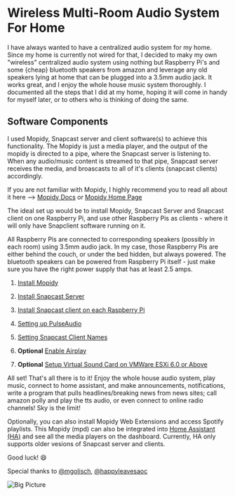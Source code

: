 # Wireless Multi-Room Audio System For Home

I have always wanted to have a centralized audio system for my home. Since my home is currently not wired for that, I decided to maky my own "wireless" centralized audio system using nothing but Raspberry Pi's and some {cheap} bluetooth speakers from amazon and leverage any old speakers lying at home that can be plugged into a 3.5mm audio jack. It works great, and I enjoy the whole house music system thoroughly. I documented all the steps that I did at my home, hoping it will come in handy for myself later, or to others who is thinking of doing the same.

## Software Components 
I used Mopidy, Snapcast server and client software(s) to achieve this functionality. The Mopidy is just a media player, and the output of the mopidy is directed to a pipe, where the Snapcast server is listening to. When any audio/music content is streamed to that pipe, Snapcast server receives the media, and broascasts to all of it's clients (snapcast clients) accordingly.

If you are not familiar with Mopidy, I highly recommend you to read all about it here --> [Mopidy Docs](https://docs.mopidy.com/en/latest/) or [Mopidy Home Page](https://www.mopidy.com/)

The ideal set up would be to install Mopidy, Snapcast Server and Snapcast client on one Raspberry Pi, and use other Raspberry Pis as clients - where it will only have Snapclient software running on it.

All Raspberry Pis are connected to corresponding speakers (possibly in each room) using 3.5mm audio jack. In my case, those Raspberry Pis are either behind the couch, or under the bed hidden, but always powered. The bluetooth speakers can be powered from Raspberry Pi itself - just make sure you have the right power supply that has at least 2.5 amps.

1. [Install Mopidy](https://github.com/skalavala/Multi-Room-Audio-Centralized-Audio-for-Home/blob/master/Install%20Mopidy.md)

2. [Install Snapcast Server](https://github.com/skalavala/Multi-Room-Audio-Centralized-Audio-for-Home/blob/master/Install%20Snapcast%20Server.md)

3. [Install Snapcast client on each Raspberry Pi](https://github.com/skalavala/Multi-Room-Audio-Centralized-Audio-for-Home/blob/master/Install%20Snapcast%20Client.md)

4. [Setting up PulseAudio](https://github.com/skalavala/Multi-Room-Audio-Centralized-Audio-for-Home/blob/master/Setup%20Pulseaudio.md)

5. [Setting Snapcast Client Names](https://github.com/skalavala/Multi-Room-Audio-Centralized-Audio-for-Home/blob/master/Naming%20Clients.md)  

6. **Optional** [Enable Airplay](https://github.com/skalavala/Multi-Room-Audio-Centralized-Audio-for-Home/blob/master/airplay.md)

7. **Optional** [Setup Virtual Sound Card on VMWare ESXi 6.0 or Above](https://github.com/skalavala/Multi-Room-Audio-Centralized-Audio-for-Home/blob/master/vmware.md)

All set! That's all there is to it! Enjoy the whole house audio system, play music, connect to home assistant, and make announcements, notifications, write a program that pulls headlines/breaking news from news sites; call amazon polly and play the tts audio, or even connect to online radio channels! Sky is the limit! 

Optionally, you can also install Mopidy Web Extensions and access Spotify playlists. This Mopidy (mpd) can also be integrated into [Home Assistant (HA)](http://www.home-assistant.io) and see all the media players on the dashboard. Currently, HA only supports older vesions of Snapcast server and clients. 

Good luck!
:smile:

Special thanks to [@mgolisch](https://github.com/mgolisch), [@happyleavesaoc](https://github.com/happyleavesaoc)


![Big Picture](https://raw.githubusercontent.com/skalavala/smarthome/master/images/MultiroomAudioSystem-Kalavala.jpg)

